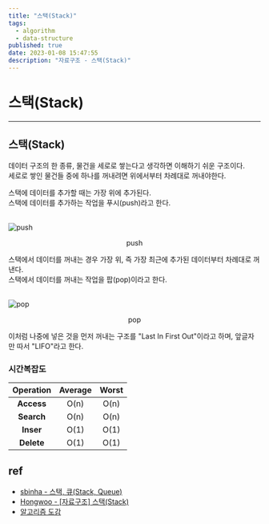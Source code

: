 ```yaml
---
title: "스택(Stack)"
tags:
  - algorithm
  - data-structure
published: true
date: 2023-01-08 15:47:55
description: "자료구조 - 스택(Stack)"
---
```


# 스택(Stack)

---

## 스택(Stack)

데이터 구조의 한 종류, 물건을 세로로 쌓는다고 생각하면 이해하기 쉬운 구조이다.<br />
세로로 쌓인 물건들 중에 하나를 꺼내려면 위에서부터 차례대로 꺼내야한다.

스택에 데이터를 추가할 때는 가장 위에 추가된다.<br />
스택에 데이터를 추가하는 작업을 푸시(push)라고 한다.<br />
<br />

![push](push.png)

<center>push</center>

스택에서 데이터를 꺼내는 경우 가장 위, 즉 가장 최근에 추가된 데이터부터 차례대로 꺼낸다.<br />
스택에서 데이터를 꺼내는 작업을 팝(pop)이라고 한다.<br />
<br />

![pop](pop.png)

<center>pop</center>

이처럼 나중에 넣은 것을 먼저 꺼내는 구조를 "Last In First Out"이라고 하며, 앞글자만 따서 "LIFO"라고 한다.<br />

### 시간복잡도

| Operation  | Average | Worst |
| :--------: | :-----: | :---: |
| **Access** |  O(n)   | O(n)  |
| **Search** |  O(n)   | O(n)  |
| **Inser**  |  O(1)   | O(1)  |
| **Delete** |  O(1)   | O(1)  |

## ref

- [sbinha - 스택, 큐(Stack, Queue)](https://velog.io/@sbinha/%EC%8A%A4%ED%83%9D-%ED%81%90)
- [Hongwoo - [자료구조] 스택(Stack)](https://propercoding.tistory.com/17)
- [알고리즘 도감](https://apps.apple.com/kr/app/%EC%95%8C%EA%B3%A0%EB%A6%AC%EC%A6%98-%EB%8F%84%EA%B0%90/id1047532631)
